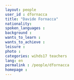 ```yaml
---
layout: people
user_id : dfornacca
title: "Davide Fornacca"
nationality:
spoken_languages :
background :
wants_to_learn :
wants_to_achieve :
leisure :
photo :
categories: wihds17 teachers
lang: en
permalink : /people/dfornacca
homepage : 
---
```

